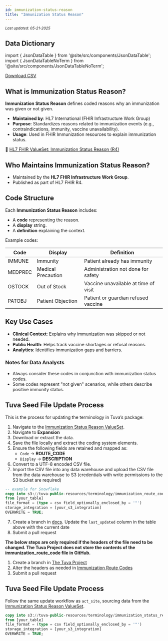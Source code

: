 ```yaml
---
id: immunization-status-reason
title: "Immunization Status Reason"
---
```

<div style={{ marginTop: "-2rem", marginBottom: "1.5rem" }}>
  <small><em>Last updated: 05-21-2025</em></small>
</div>

## Data Dictionary

import { JsonDataTable } from '@site/src/components/JsonDataTable';
import { JsonDataTableNoTerm } from '@site/src/components/JsonDataTableNoTerm';

<JsonDataTableNoTerm jsonPath="nodes.seed\.the_tuva_project\.terminology__immunization_status_reason.columns" />

<a href="https://tuva-public-resources.s3.amazonaws.com/versioned_terminology/latest/immunization_status_reason.csv_0_0_0.csv.gz">Download CSV</a>

## What is Immunization Status Reason?

**Immunization Status Reason** defines coded reasons why an immunization was given or not given.  

- **Maintained by**: HL7 International (FHIR Infrastructure Work Group)  
- **Purpose**: Standardizes reasons related to immunization events (e.g., contraindications, immunity, vaccine unavailability).  
- **Usage**: Used in FHIR Immunization resources to explain immunization status.  

📎 [HL7 FHIR ValueSet: Immunization Status Reason (R4)](https://hl7.org/fhir/R4/valueset-immunization-status-reason.html)

## Who Maintains Immunization Status Reason?

- Maintained by the **HL7 FHIR Infrastructure Work Group**.  
- Published as part of HL7 FHIR R4.  

## Code Structure

Each **Immunization Status Reason** includes:

- A **code** representing the reason.  
- A **display** string.  
- A **definition** explaining the context.  

Example codes:

| Code       | Display             | Definition                           |
|------------|---------------------|---------------------------------------|
| IMMUNE     | Immunity            | Patient already has immunity          |
| MEDPREC    | Medical Precaution  | Administration not done for safety    |
| OSTOCK     | Out of Stock        | Vaccine unavailable at time of visit |
| PATOBJ     | Patient Objection   | Patient or guardian refused vaccine   |

## Key Use Cases

- **Clinical Context**: Explains why immunization was skipped or not needed.  
- **Public Health**: Helps track vaccine shortages or refusal reasons.  
- **Analytics**: Identifies immunization gaps and barriers.  

### Notes for Data Analysts

- Always consider these codes in conjunction with immunization status codes.  
- Some codes represent "not given" scenarios, while others describe positive immunity status.  

## Tuva Seed File Update Process

This is the process for updating the terminology in Tuva’s package:

1. Navigate to the [Immunization Status Reason ValueSet](https://hl7.org/fhir/R4/valueset-immunization-status-reason.html).
2. Navigate to **Expansion**
3. Download or extract the data.  
4. Save the file locally and extract the coding system elements.  
5. Ensure the following fields are retained and mapped as:  
   - `Code` → **ROUTE_CODE**  
   - `Display` → **DESCRIPTION**  
6. Convert to a UTF-8 encoded CSV file. 
7. Import the CSV file into any data warehouse and upload the CSV file from the data warehouse to S3 (credentials with write permissions to the S3 bucket are required)

```sql
-- example for Snowflake
copy into s3://tuva-public-resources/terminology/immunization_route_code.csv
from [your_table]
file_format = (type = csv field_optionally_enclosed_by = '"')
storage_integration = [your_s3_integration]
OVERWRITE = TRUE;
```
7. Create a branch in [docs](https://github.com/tuva-health/docs).  Update the `last_updated` column in the table above with the current date
8. Submit a pull request

**The below steps are only required if the headers of the file need to be changed.  The Tuva Project does not store the contents
of the immunization_route_code file in GitHub.**

1. Create a branch in [The Tuva Project](https://github.com/tuva-health/tuva)
2. Alter the headers as needed in [Immunization Route Codes](https://github.com/tuva-health/tuva/blob/main/seeds/terminology/terminology__immunization_route_code.csv)
3. Submit a pull request
## Tuva Seed File Update Process

Follow the same update workflow as `act_site`, sourcing data from the [Immunization Status Reason ValueSet](https://hl7.org/fhir/R4/valueset-immunization-status-reason.html).

```sql
copy into s3://tuva-public-resources/terminology/immunization_status_reason.csv
from [your_table]
file_format = (type = csv field_optionally_enclosed_by = '"')
storage_integration = [your_s3_integration]
OVERWRITE = TRUE;
